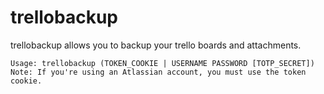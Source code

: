 # trellobackup
trellobackup allows you to backup your trello boards and attachments.

````
Usage: trellobackup (TOKEN_COOKIE | USERNAME PASSWORD [TOTP_SECRET])
Note: If you're using an Atlassian account, you must use the token cookie.
````